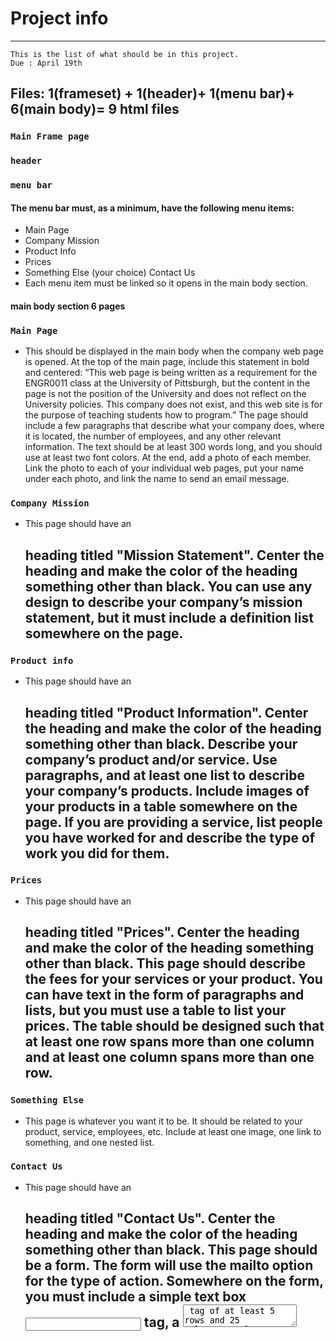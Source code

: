 # Project info
***
    This is the list of what should be in this project. 
    Due : April 19th
    
## Files: 1(frameset) + 1(header)+ 1(menu bar)+ 6(main body)= 9 html files
### `Main Frame page`
### `header`
### `menu bar`
#### The menu bar must, as a minimum, have the following menu items:
* Main Page
* Company Mission
* Product Info
* Prices
* Something Else (your choice) Contact Us
* Each menu item must be linked so it opens in the main body section.
#### main body section 6 pages
### `Main Page`
* This should be displayed in the main body when the company web page is opened. At the top of the main page, include this statement in bold and centered: “This web page is being written as a requirement for the ENGR0011 class at the University of Pittsburgh, but the content in the page is not the position of the University and does not reflect on the University policies. This company does not exist, and this web site is for the purpose of teaching students how to program.” The page should include a few paragraphs that describe what your company does, where it is located, the number of employees, and any other relevant information. The text should be at least 300 words long, and you should use at least two font colors. At the end, add a photo of each member. Link the photo to each of your individual web pages, put your name under each photo, and link the name to send an email message.
### `Company Mission`
* This page should have an <h2> heading titled "Mission Statement". Center the heading and make the color of the heading something other than black. You can use any design to describe your company’s mission statement, but it must include a definition list somewhere on the page.
### `Product info`
* This page should have an <h2> heading titled "Product Information". Center the heading and make the color of the heading something other than black. Describe your company’s product and/or service. Use paragraphs, and at least one list to describe your company’s products. Include images of your products in a table somewhere on the page. If you are providing a service, list people you have worked for and describe the type of work you did for them.
### `Prices`
* This page should have an <h2> heading titled "Prices". Center the heading and make the color of the
heading something other than black. This page should describe the fees for your services or your product. You can have text in the form of paragraphs and lists, but you must use a table to list your prices. The table should be designed such that at least one row spans more than one column and at least one column spans more than one row.
### `Something Else`
* This page is whatever you want it to be. It should be related to your product, service, employees, etc. Include at least one image, one link to something, and one nested list.
### `Contact Us`
* This page should have an <h2> heading titled "Contact Us". Center the heading and make the color of the heading something other than black. This page should be a form. The form will use the mailto option for the type of action. Somewhere on the form, you must include a simple text box <input> tag, a <textarea> tag of at least 5 rows and 25 columns, at least one radio type <input> tag with at least 3 different choices, at least one checkbox type <input> tag with the checked option and at least 5 different options, a reset button, a submit button, and at least two different <select> tag pull-down menus with at least 5 different options in each menu (use the selected option). You should add a form validation section to the web page that uses javascript to repeat everything that the user selects. Have it display this at the bottom of the page.

## Additional requirements
* Include a comment with your names and team number at the top of every document.
* In every document, include comment lines that separate the text and explain what material is going to be presented. Include proper indenting between the start and end tags.
* Write the code using pico/nano, Wordpad/Notepad, Geany, or Visual Studio. You cannot use any web design software.
* To be able to grade your web page, we must be able to find it. The only means we have of locating your team webpage is from your individual web page. Thus, add a link on your individual web page that points to this company web page.
* Be creative 
